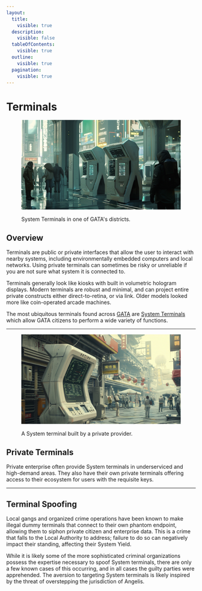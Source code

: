 ```yaml
---
layout:
  title:
    visible: true
  description:
    visible: false
  tableOfContents:
    visible: true
  outline:
    visible: true
  pagination:
    visible: true
---
```


# Terminals

<figure><img src="../../.gitbook/assets/nomoney420_a_sci_fi_terminal_in_a_public_place_shaped_like_an_A_8c2b2d98-edec-44f3-a850-8d3a12d5ae5a.png" alt=""><figcaption><p>System Terminals in one of GATA's districts.</p></figcaption></figure>

## Overview

Terminals are public or private interfaces that allow the user to interact with nearby systems, including environmentally embedded computers and local networks. Using private terminals can sometimes be risky or unreliable if you are not sure what system it is connected to.

Terminals generally look like kiosks with built in volumetric hologram displays. Modern terminals are robust and minimal, and can project entire private constructs either direct-to-retina, or via link. Older models looked more like coin-operated arcade machines.

The most ubiquitous terminals found across [GATA](../gata/) are [System Terminals](../gata/politics/the-system.md#system-terminals) which allow GATA citizens to perform a wide variety of functions.

***

<figure><img src="../../.gitbook/assets/nomoney420_a_sci_fi_terminal_in_a_public_place_shaped_like_an_A_10345964-f958-4690-b87b-d4f1d9cb7f45.png" alt="" width="563"><figcaption><p>A System terminal built by a private provider.</p></figcaption></figure>

## Private Terminals

Private enterprise often provide System terminals in underserviced and high-demand areas. They also have their own private terminals offering access to their ecosystem for users with the requisite keys.

***

## Terminal Spoofing

Local gangs and organized crime operations have been known to make illegal dummy terminals that connect to their own phantom endpoint, allowing them to siphon private citizen and enterprise data. This is a crime that falls to the Local Authority to address; failure to do so can negatively impact their standing, affecting their System Yield.

While it is likely some of the more sophisticated criminal organizations possess the expertise necessary to spoof System terminals, there are only a few known cases of this occurring, and in all cases the guilty parties were apprehended. The aversion to targeting System terminals is likely inspired by the threat of overstepping the jurisdiction of Angelis.
